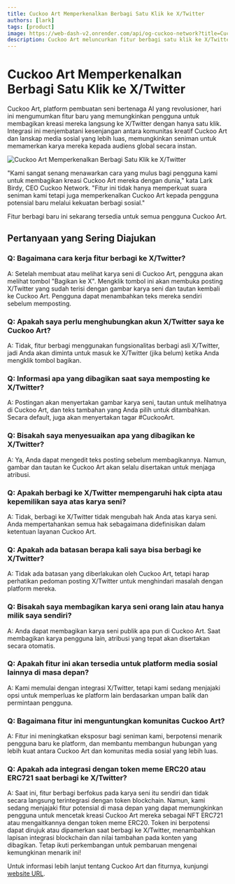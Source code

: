 ```yaml
---
title: Cuckoo Art Memperkenalkan Berbagi Satu Klik ke X/Twitter
authors: [lark]
tags: [product]
image: https://web-dash-v2.onrender.com/api/og-cuckoo-network?title=Cuckoo%20Art%20Memperkenalkan%20Berbagi%20Satu%20Klik%20ke%20X/Twitter
description: Cuckoo Art meluncurkan fitur berbagi satu klik ke X/Twitter, memungkinkan seniman memamerkan karya seni yang dihasilkan AI secara global. Fitur ini menjembatani kreativitas dan media sosial, memperluas jangkauan dan keterlibatan komunitas.
---
```


# Cuckoo Art Memperkenalkan Berbagi Satu Klik ke X/Twitter

Cuckoo Art, platform pembuatan seni bertenaga AI yang revolusioner, hari ini mengumumkan fitur baru yang memungkinkan pengguna untuk membagikan kreasi mereka langsung ke X/Twitter dengan hanya satu klik. Integrasi ini menjembatani kesenjangan antara komunitas kreatif Cuckoo Art dan lanskap media sosial yang lebih luas, memungkinkan seniman untuk memamerkan karya mereka kepada audiens global secara instan.

![Cuckoo Art Memperkenalkan Berbagi Satu Klik ke X/Twitter](https://cuckoo-network.b-cdn.net/cuckoo-art-x-twitter-sharing.webp "Cuckoo Art Memperkenalkan Berbagi Satu Klik ke X/Twitter")

"Kami sangat senang menawarkan cara yang mulus bagi pengguna kami untuk membagikan kreasi Cuckoo Art mereka dengan dunia," kata Lark Birdy, CEO Cuckoo Network. "Fitur ini tidak hanya memperkuat suara seniman kami tetapi juga memperkenalkan Cuckoo Art kepada pengguna potensial baru melalui kekuatan berbagi sosial."

Fitur berbagi baru ini sekarang tersedia untuk semua pengguna Cuckoo Art.

## Pertanyaan yang Sering Diajukan

### Q: Bagaimana cara kerja fitur berbagi ke X/Twitter?

A: Setelah membuat atau melihat karya seni di Cuckoo Art, pengguna akan melihat tombol "Bagikan ke X". Mengklik tombol ini akan membuka posting X/Twitter yang sudah terisi dengan gambar karya seni dan tautan kembali ke Cuckoo Art. Pengguna dapat menambahkan teks mereka sendiri sebelum memposting.

### Q: Apakah saya perlu menghubungkan akun X/Twitter saya ke Cuckoo Art?

A: Tidak, fitur berbagi menggunakan fungsionalitas berbagi asli X/Twitter, jadi Anda akan diminta untuk masuk ke X/Twitter (jika belum) ketika Anda mengklik tombol bagikan.

### Q: Informasi apa yang dibagikan saat saya memposting ke X/Twitter?

A: Postingan akan menyertakan gambar karya seni, tautan untuk melihatnya di Cuckoo Art, dan teks tambahan yang Anda pilih untuk ditambahkan. Secara default, juga akan menyertakan tagar #CuckooArt.

### Q: Bisakah saya menyesuaikan apa yang dibagikan ke X/Twitter?

A: Ya, Anda dapat mengedit teks posting sebelum membagikannya. Namun, gambar dan tautan ke Cuckoo Art akan selalu disertakan untuk menjaga atribusi.

### Q: Apakah berbagi ke X/Twitter mempengaruhi hak cipta atau kepemilikan saya atas karya seni?

A: Tidak, berbagi ke X/Twitter tidak mengubah hak Anda atas karya seni. Anda mempertahankan semua hak sebagaimana didefinisikan dalam ketentuan layanan Cuckoo Art.

### Q: Apakah ada batasan berapa kali saya bisa berbagi ke X/Twitter?

A: Tidak ada batasan yang diberlakukan oleh Cuckoo Art, tetapi harap perhatikan pedoman posting X/Twitter untuk menghindari masalah dengan platform mereka.

### Q: Bisakah saya membagikan karya seni orang lain atau hanya milik saya sendiri?

A: Anda dapat membagikan karya seni publik apa pun di Cuckoo Art. Saat membagikan karya pengguna lain, atribusi yang tepat akan disertakan secara otomatis.

### Q: Apakah fitur ini akan tersedia untuk platform media sosial lainnya di masa depan?

A: Kami memulai dengan integrasi X/Twitter, tetapi kami sedang menjajaki opsi untuk memperluas ke platform lain berdasarkan umpan balik dan permintaan pengguna.

### Q: Bagaimana fitur ini menguntungkan komunitas Cuckoo Art?

A: Fitur ini meningkatkan eksposur bagi seniman kami, berpotensi menarik pengguna baru ke platform, dan membantu membangun hubungan yang lebih kuat antara Cuckoo Art dan komunitas media sosial yang lebih luas.

### Q: Apakah ada integrasi dengan token meme ERC20 atau ERC721 saat berbagi ke X/Twitter?

A: Saat ini, fitur berbagi berfokus pada karya seni itu sendiri dan tidak secara langsung terintegrasi dengan token blockchain. Namun, kami sedang menjajaki fitur potensial di masa depan yang dapat memungkinkan pengguna untuk mencetak kreasi Cuckoo Art mereka sebagai NFT ERC721 atau mengaitkannya dengan token meme ERC20. Token ini berpotensi dapat dirujuk atau dipamerkan saat berbagi ke X/Twitter, menambahkan lapisan integrasi blockchain dan nilai tambahan pada konten yang dibagikan. Tetap ikuti perkembangan untuk pembaruan mengenai kemungkinan menarik ini!

Untuk informasi lebih lanjut tentang Cuckoo Art dan fiturnya, kunjungi [website URL](https://cuckoo.network/portal/art).